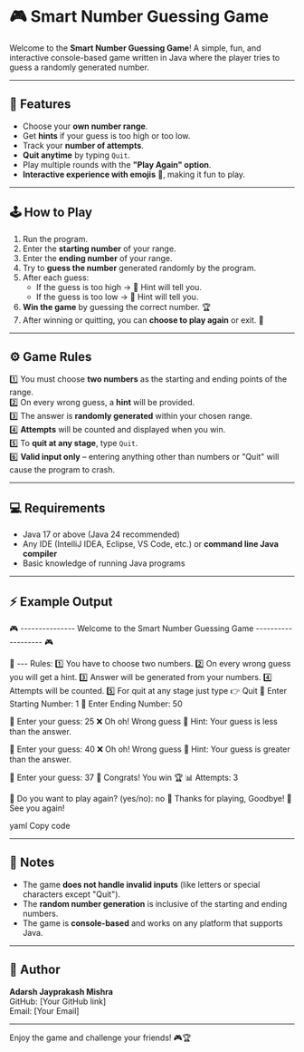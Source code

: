 # 🎮 Smart Number Guessing Game

Welcome to the **Smart Number Guessing Game**! A simple, fun, and interactive console-based game written in Java where the player tries to guess a randomly generated number.  

---

## 📜 Features

- Choose your **own number range**.
- Get **hints** if your guess is too high or too low.
- Track your **number of attempts**.
- **Quit anytime** by typing `Quit`.
- Play multiple rounds with the **"Play Again" option**.
- **Interactive experience with emojis** 🎉, making it fun to play.

---

## 🕹️ How to Play

1. Run the program.
2. Enter the **starting number** of your range.
3. Enter the **ending number** of your range.
4. Try to **guess the number** generated randomly by the program.
5. After each guess:
   - If the guess is too high → 🔽 Hint will tell you.
   - If the guess is too low → 🔼 Hint will tell you.
6. **Win the game** by guessing the correct number. 🏆
7. After winning or quitting, you can **choose to play again** or exit. 👋

---

## ⚙️ Game Rules

1️⃣ You must choose **two numbers** as the starting and ending points of the range.  
2️⃣ On every wrong guess, a **hint** will be provided.  
3️⃣ The answer is **randomly generated** within your chosen range.  
4️⃣ **Attempts** will be counted and displayed when you win.  
5️⃣ To **quit at any stage**, type `Quit`.  
6️⃣ **Valid input only** – entering anything other than numbers or "Quit" will cause the program to crash.  

---

## 💻 Requirements

- Java 17 or above (Java 24 recommended)
- Any IDE (IntelliJ IDEA, Eclipse, VS Code, etc.) or **command line Java compiler**
- Basic knowledge of running Java programs

---

## ⚡ Example Output

🎮 --------------- Welcome to the Smart Number Guessing Game ------------------- 🎮

📜 --- Rules:
1️⃣ You have to choose two numbers.
2️⃣ On every wrong guess you will get a hint.
3️⃣ Answer will be generated from your numbers.
4️⃣ Attempts will be counted.
5️⃣ For quit at any stage just type 👉 Quit
🔢 Enter Starting Number: 1
🔢 Enter Ending Number: 50

🤔 Enter your guess: 25
❌ Oh oh! Wrong guess
🔼 Hint: Your guess is less than the answer.

🤔 Enter your guess: 40
❌ Oh oh! Wrong guess
🔽 Hint: Your guess is greater than the answer.

🤔 Enter your guess: 37
🎉 Congrats! You win 🏆
📊 Attempts: 3

🔄 Do you want to play again? (yes/no): no
🙏 Thanks for playing, Goodbye!
👀 See you again!

yaml
Copy code

---

## 📌 Notes

- The game **does not handle invalid inputs** (like letters or special characters except "Quit").
- The **random number generation** is inclusive of the starting and ending numbers.
- The game is **console-based** and works on any platform that supports Java.  

---

## 🔗 Author

**Adarsh Jayprakash Mishra**  
GitHub: [Your GitHub link]  
Email: [Your Email]  

---

Enjoy the game and challenge your friends! 🎮🏆